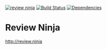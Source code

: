 
[![review ninja](http://review.ninja/badge/reviewninja/review.ninja)](http://review.ninja/reviewninja/review.ninja) [![Build Status](https://travis-ci.org/reviewninja/review.ninja.svg?branch=master)](https://travis-ci.org/reviewninja/review.ninja) [![Dependencies](https://david-dm.org/reviewninja/review.ninja.png)](https://david-dm.org/reviewninja/review.ninja)

Review Ninja
===========

http://review.ninja
